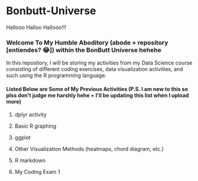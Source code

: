 # Bonbutt-Universe

Hallooo Halloo Hallooo!!!


### Welcome To My Humble Aboditory (abode + repository [entiendes? 😂]) within the BonButt Universe hehehe

In this repository, I will be storing my activities from my Data Science course consisting of different coding exercises, data visualization activities, and such using the R programming language. 

#### Listed Below are Some of My Previous Activities (P.S. I am new to this so plss don't judge me harshly hehe + I'll be updating this list when I upload more)

1. dplyr activity

2. Basic R graphing

3. ggplot

5. Other Visualization Methods (heatmaps, chord diagram, etc.)

4. R markdown

5. My Coding Exam 1


